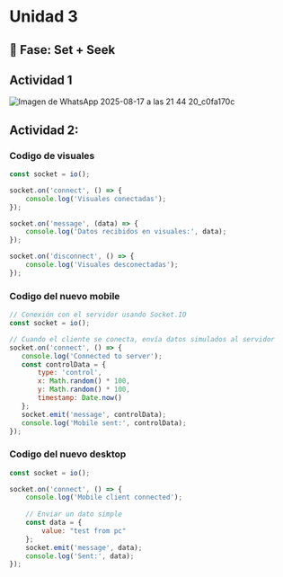 # Unidad 3

## 🔎 Fase: Set + Seek


## Actividad 1
 ![Imagen de WhatsApp 2025-08-17 a las 21 44 20_c0fa170c](https://github.com/user-attachments/assets/1f10dca8-b34a-45d2-afb3-819625d8fe45)

## Actividad 2:
### Codigo de visuales 
``` js
const socket = io();

socket.on('connect', () => {
    console.log('Visuales conectadas');
});

socket.on('message', (data) => {
    console.log('Datos recibidos en visuales:', data);
});

socket.on('disconnect', () => {
    console.log('Visuales desconectadas');
});
```
### Codigo del nuevo mobile 
 ```js
// Conexión con el servidor usando Socket.IO
const socket = io();

// Cuando el cliente se conecta, envía datos simulados al servidor
socket.on('connect', () => {
    console.log('Connected to server');
    const controlData = {
        type: 'control',
        x: Math.random() * 100,
        y: Math.random() * 100,
        timestamp: Date.now()
    };
    socket.emit('message', controlData);
    console.log('Mobile sent:', controlData);
});
```
### Codigo del nuevo desktop
``` js
const socket = io();

socket.on('connect', () => {
    console.log('Mobile client connected');
    
    // Enviar un dato simple
    const data = {
        value: "test from pc"
    };
    socket.emit('message', data);
    console.log('Sent:', data);
});
```

